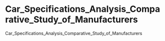 # Car_Specifications_Analysis_Comparative_Study_of_Manufacturers
Car_Specifications_Analysis_Comparative_Study_of_Manufacturers

